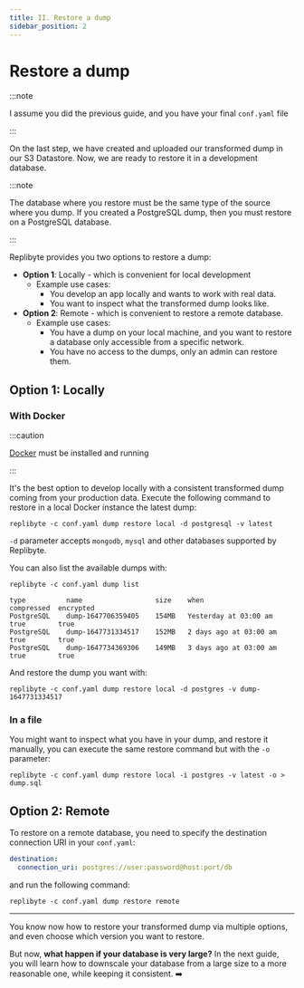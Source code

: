 ```yaml
---
title: II. Restore a dump
sidebar_position: 2
---
```


# Restore a dump

:::note

I assume you did the previous guide, and you have your final `conf.yaml` file

:::

On the last step, we have created and uploaded our transformed dump in our S3 Datastore. Now, we are ready to restore it in a development database. 

:::note

The database where you restore must be the same type of the source where you dump. If you created a PostgreSQL dump, then you must restore on a PostgreSQL database.

:::

Replibyte provides you two options to restore a dump:

* **Option 1**: Locally - which is convenient for local development
  * Example use cases:
    * You develop an app locally and wants to work with real data.
    * You want to inspect what the transformed dump looks like.
* **Option 2**: Remote - which is convenient to restore a remote database.
  * Example use cases:
    * You have a dump on your local machine, and you want to restore a database only accessible from a specific network.
    * You have no access to the dumps, only an admin can restore them.

## Option 1: Locally

### With Docker

:::caution

[Docker](https://www.docker.com/) must be installed and running

:::

It's the best option to develop locally with a consistent transformed dump coming from your production data. Execute the following command to restore in a local Docker instance the latest dump:

```shell
replibyte -c conf.yaml dump restore local -d postgresql -v latest
```

`-d` parameter accepts `mongodb`, `mysql` and other databases supported by Replibyte.

You can also list the available dumps with:

```shell
replibyte -c conf.yaml dump list

type          name                  size    when                    compressed  encrypted
PostgreSQL    dump-1647706359405    154MB   Yesterday at 03:00 am   true        true
PostgreSQL    dump-1647731334517    152MB   2 days ago at 03:00 am  true        true
PostgreSQL    dump-1647734369306    149MB   3 days ago at 03:00 am  true        true
```

And restore the dump you want with:

```shell
replibyte -c conf.yaml dump restore local -d postgres -v dump-1647731334517
```

### In a file

You might want to inspect what you have in your dump, and restore it manually, you can execute the same restore command but with the `-o` parameter:

```shell
replibyte -c conf.yaml dump restore local -i postgres -v latest -o > dump.sql
```

## Option 2: Remote

To restore on a remote database, you need to specify the destination connection URI in your `conf.yaml`:

```yaml title="conf.yaml"
destination:
  connection_uri: postgres://user:password@host:port/db
```

and run the following command:

```shell
replibyte -c conf.yaml dump restore remote
```

---

You know now how to restore your transformed dump via multiple options, and even choose which version you want to restore. 

But now, **what happen if your database is very large?** In the next guide, you will learn how to downscale your database from a large size to a more reasonable one, while keeping it consistent. ➡️
